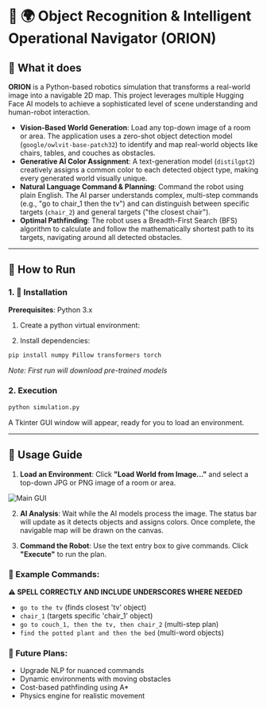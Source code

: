 # 🤖 🌍 Object Recognition & Intelligent Operational Navigator (ORION)

## 🤔 What it does

**ORION** is a Python-based robotics simulation that transforms a real-world image into a navigable 2D map. This project leverages multiple Hugging Face AI models to achieve a sophisticated level of scene understanding and human-robot interaction.

- **Vision-Based World Generation**: Load any top-down image of a room or area. The application uses a zero-shot object detection model (`google/owlvit-base-patch32`) to identify and map real-world objects like chairs, tables, and couches as obstacles.
- **Generative AI Color Assignment**: A text-generation model (`distilgpt2`) creatively assigns a common color to each detected object type, making every generated world visually unique.
- **Natural Language Command & Planning**: Command the robot using plain English. The AI parser understands complex, multi-step commands (e.g., "go to chair_1 then the tv") and can distinguish between specific targets (`chair_2`) and general targets ("the closest chair").
- **Optimal Pathfinding**: The robot uses a Breadth-First Search (BFS) algorithm to calculate and follow the mathematically shortest path to its targets, navigating around all detected obstacles.

---

## 🏃 How to Run

### 1. 🔧 Installation

**Prerequisites**: Python 3.x

1. Create a python virtual environment:

2. Install dependencies:

```bash
pip install numpy Pillow transformers torch
```

_Note: First run will download pre-trained models_

### 2. Execution

```bash
python simulation.py
```

A Tkinter GUI window will appear, ready for you to load an environment.

---

## 📃 Usage Guide

1. **Load an Environment**: Click **"Load World from Image..."** and select a top-down JPG or PNG image of a room or area.

![Main GUI](https://github.com/Hiptostee/image-hosting/blob/main/environment.jpeg?raw=true)

2. **AI Analysis**: Wait while the AI models process the image. The status bar will update as it detects objects and assigns colors. Once complete, the navigable map will be drawn on the canvas.

3. **Command the Robot**: Use the text entry box to give commands. Click **"Execute"** to run the plan.

### 🚀 Example Commands:

**⚠️ SPELL CORRECTLY AND INCLUDE UNDERSCORES WHERE NEEDED**

- `go to the tv` (finds closest 'tv' object)
- `chair_1` (targets specific 'chair_1' object)
- `go to couch_1, then the tv, then chair_2` (multi-step plan)
- `find the potted plant and then the bed` (multi-word objects)

### 📡 Future Plans:

- Upgrade NLP for nuanced commands
- Dynamic environments with moving obstacles
- Cost-based pathfinding using A\*
- Physics engine for realistic movement
